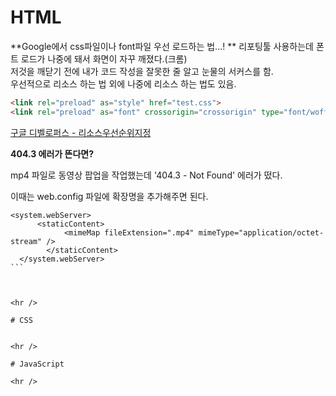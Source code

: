 # HTML

**Google에서 css파일이나 font파일 우선 로드하는 법...! ** 
리포팅툴 사용하는데 폰트 로드가 나중에 돼서 화면이 자꾸 깨졌다.(크롬)  
저것을 깨닫기 전에 내가 코드 작성을 잘못한 줄 알고 눈물의 서커스를 함.    
우선적으로 리소스 하는 법 외에 나중에 리소스 하는 법도 있음.      

```html
<link rel="preload" as="style" href="test.css">
<link rel="preload" as="font" crossorigin="crossorigin" type="font/woff2" href="test.woff2">
```

[구글 디벨로퍼스 - 리소스우선순위지정](https://developers.google.com/web/fundamentals/performance/resource-prioritization?hl=ko "By. Sérgio Gomes")    			



**404.3 에러가 뜬다면?**   

mp4 파일로 동영상 팝업을 작업했는데 '404.3 - Not Found' 에러가 떴다.  

이때는 web.config 파일에 확장명을 추가해주면 된다.

``````
<system.webServer>
      <staticContent>
            <mimeMap fileExtension=".mp4" mimeType="application/octet-stream" />
        </staticContent>
  </system.webServer>
```



<hr />

# CSS


<hr />

# JavaScript

<hr />
